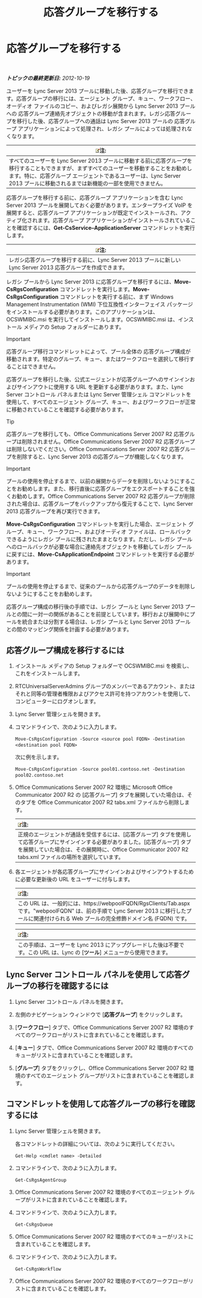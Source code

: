 ﻿---
title: 応答グループを移行する
TOCTitle: 応答グループを移行する
ms:assetid: 5c07bf4b-ad8a-4b83-b970-7d933bb7c4ef
ms:mtpsurl: https://technet.microsoft.com/ja-jp/library/JJ204931(v=OCS.15)
ms:contentKeyID: 48272203
ms.date: 05/19/2016
mtps_version: v=OCS.15
ms.translationtype: HT
---

# 応答グループを移行する

 

_**トピックの最終更新日:** 2012-10-19_

ユーザーを Lync Server 2013 プールに移動した後、応答グループを移行できます。応答グループの移行には、エージェント グループ、キュー、ワークフロー、オーディオ ファイルのコピー、およびレガシ展開から Lync Server 2013 プールへの 応答グループ連絡先オブジェクトの移動が含まれます。レガシ応答グループを移行した後、応答グループへの通話は Lync Server 2013 プールの 応答グループ アプリケーションによって処理され、レガシ プールによっては処理されなくなります。

<table>
<thead>
<tr class="header">
<th><img src="images/Gg412781.note(OCS.15).gif" title="note" alt="note" />注:</th>
</tr>
</thead>
<tbody>
<tr class="odd">
<td>すべてのユーザーを Lync Server 2013 プールに移動する前に応答グループを移行することもできますが、まずすべてのユーザーを移動することをお勧めします。特に、応答グループ エージェントであるユーザーは、Lync Server 2013 プールに移動されるまでは新機能の一部を使用できません。</td>
</tr>
</tbody>
</table>


応答グループを移行する前に、応答グループ アプリケーションを含む Lync Server 2013 プールを展開しておく必要があります。エンタープライズ VoIP を展開すると、応答グループ アプリケーションが既定でインストールされ、アクティブ化されます。応答グループ アプリケーションがインストールされていることを確認するには、**Get-CsService–ApplicationServer** コマンドレットを実行します。

<table>
<thead>
<tr class="header">
<th><img src="images/Gg412781.note(OCS.15).gif" title="note" alt="note" />注:</th>
</tr>
</thead>
<tbody>
<tr class="odd">
<td>レガシ応答グループを移行する前に、Lync Server 2013 プールに新しい Lync Server 2013 応答グループを作成できます。</td>
</tr>
</tbody>
</table>


レガシ プールから Lync Server 2013 に応答グループを移行するには、**Move-CsRgsConfiguration** コマンドレットを実行します。**Move-CsRgsConfiguration** コマンドレットを実行する前に、まず Windows Management Instrumentation (WMI) 下位互換性インターフェイス パッケージをインストールする必要があります。このアプリケーションは、OCSWMIBC.msi を実行してインストールします。OCSWMIBC.msi は、インストール メディアの Setup フォルダーにあります。


> [!IMPORTANT]
> 応答グループ移行コマンドレットによって、プール全体の 応答グループ構成が移動されます。特定のグループ、キュー、またはワークフローを選択して移行することはできません。



応答グループを移行した後、公式エージェントが応答グループへのサインインおよびサインアウトに使用する URL を更新する必要があります。また、Lync Server コントロール パネルまたは Lync Server 管理シェル コマンドレットを使用して、すべてのエージェント グループ、キュー、およびワークフローが正常に移動されていることを確認する必要があります。


> [!TIP]
> 応答グループを移行しても、Office Communications Server 2007 R2 応答グループは削除されません。Office Communications Server 2007 R2 応答グループは削除しないでください。Office Communications Server 2007 R2 応答グループを削除すると、Lync Server 2013 の応答グループが機能しなくなります。




> [!IMPORTANT]
> プールの使用を停止するまで、以前の展開からデータを削除しないようにすることをお勧めします。また、移行直後に応答グループをエクスポートすることを強くお勧めします。Office Communications Server 2007 R2 応答グループが削除された場合は、応答グループをバックアップから復元することで、Lync Server 2013 応答グループを再び実行できます。



**Move-CsRgsConfiguration** コマンドレットを実行した場合、エージェント グループ、キュー、ワークフロー、およびオーディオ ファイルは、ロールバックできるようにレガシ プールに残されたままとなります。ただし、レガシ プールへのロールバックが必要な場合に連絡先オブジェクトを移動してレガシ プールに戻すには、**Move-CsApplicationEndpoint** コマンドレットを実行する必要があります。


> [!IMPORTANT]
> プールの使用を停止するまで、従来のプールから応答グループのデータを削除しないようにすることをお勧めします。



応答グループ構成の移行後の手順では、レガシ プールと Lync Server 2013 プールとの間に一対一の関係があることを前提としています。移行および展開中にプールを統合または分割する場合は、レガシ プールと Lync Server 2013 プールとの間のマッピング関係を計画する必要があります。

## 応答グループ構成を移行するには

1.  インストール メディアの Setup フォルダーで OCSWMIBC.msi を検索し、これをインストールします。

2.  RTCUniversalServerAdmins グループのメンバーであるアカウント、またはそれと同等の管理者権限およびアクセス許可を持つアカウントを使用して、コンピューターにログオンします。

3.  Lync Server 管理シェルを開きます。

4.  コマンドラインで、次のように入力します。
    
        Move-CsRgsConfiguration -Source <source pool FQDN> -Destination <destination pool FQDN>
    
    次に例を示します。
    
        Move-CsRgsConfiguration -Source pool01.contoso.net -Destination pool02.contoso.net

5.  Office Communications Server 2007 R2 環境に Microsoft Office Communicator 2007 R2 の \[応答グループ\] タブを展開していた場合は、そのタブを Office Communicator 2007 R2 tabs.xml ファイルから削除します。
    
    <table>
    <thead>
    <tr class="header">
    <th><img src="images/Gg412781.note(OCS.15).gif" title="note" alt="note" />注:</th>
    </tr>
    </thead>
    <tbody>
    <tr class="odd">
    <td>正規のエージェントが通話を受信するには、[応答グループ] タブを使用して応答グループにサインインする必要がありました。[応答グループ] タブを展開していた場合は、その展開時に、Office Communicator 2007 R2 tabs.xml ファイルの場所を選択しています。</td>
    </tr>
    </tbody>
    </table>


6.  各エージェントが各応答グループにサインインおよびサインアウトするために必要な更新後の URL をユーザーに付与します。
    
    <table>
    <thead>
    <tr class="header">
    <th><img src="images/Gg412781.note(OCS.15).gif" title="note" alt="note" />注:</th>
    </tr>
    </thead>
    <tbody>
    <tr class="odd">
    <td>この URL は、一般的には、https://webpoolFQDN/RgsClients/Tab.aspx です。&quot;webpoolFQDN&quot; は、前の手順で Lync Server 2013 に移行したプールに関連付けられる Web プールの完全修飾ドメイン名 (FQDN) です。</td>
    </tr>
    </tbody>
    </table>
    
    <table>
    <thead>
    <tr class="header">
    <th><img src="images/Gg412781.note(OCS.15).gif" title="note" alt="note" />注:</th>
    </tr>
    </thead>
    <tbody>
    <tr class="odd">
    <td>この手順は、ユーザーを Lync 2013 にアップグレードした後は不要です。この URL は、Lync の [<strong>ツール</strong>] メニューから使用できます。</td>
    </tr>
    </tbody>
    </table>


## Lync Server コントロール パネルを使用して応答グループの移行を確認するには

1.  Lync Server コントロール パネルを開きます。

2.  左側のナビゲーション ウィンドウで \[**応答グループ**\] をクリックします。

3.  \[**ワークフロー**\] タブで、Office Communications Server 2007 R2 環境のすべてのワークフローがリストに含まれていることを確認します。

4.  \[**キュー**\] タブで、Office Communications Server 2007 R2 環境のすべてのキューがリストに含まれていることを確認します。

5.  \[**グループ**\] タブをクリックし、Office Communications Server 2007 R2 環境のすべてのエージェント グループがリストに含まれていることを確認します。

## コマンドレットを使用して応答グループの移行を確認するには

1.  Lync Server 管理シェルを開きます。
    
    各コマンドレットの詳細については、次のように実行してください。
    
        Get-Help <cmdlet name> -Detailed

2.  コマンドラインで、次のように入力します。
    
        Get-CsRgsAgentGroup

3.  Office Communications Server 2007 R2 環境のすべてのエージェント グループがリストに含まれていることを確認します。

4.  コマンドラインで、次のように入力します。
    
        Get-CsRgsQueue

5.  Office Communications Server 2007 R2 環境のすべてのキューがリストに含まれていることを確認します。

6.  コマンドラインで、次のように入力します。
    
        Get-CsRgsWorkflow

7.  Office Communications Server 2007 R2 環境のすべてのワークフローがリストに含まれていることを確認します。

